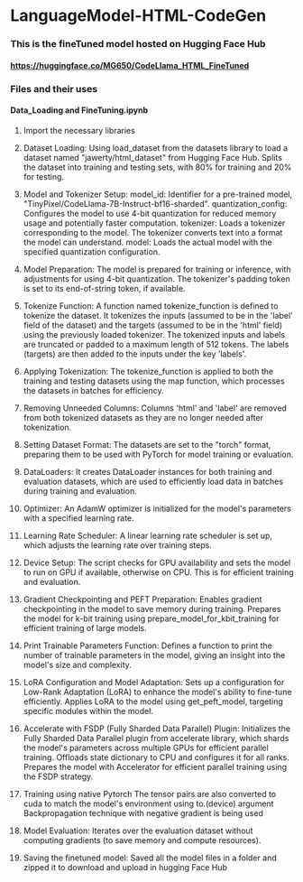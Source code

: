 # LanguageModel-HTML-CodeGen
### This is the fineTuned model hosted on Hugging Face Hub
#### https://huggingface.co/MG650/CodeLlama_HTML_FineTuned

### Files and their uses

#### Data_Loading and FineTuning.ipynb
1. Import the necessary libraries
2. Dataset Loading:
  Using load_dataset from the datasets library to load a dataset named "jawerty/html_dataset" from Hugging Face Hub.
  Splits the dataset into training and testing sets, with 80% for training and 20% for testing.
3. Model and Tokenizer Setup:
  model_id: Identifier for a pre-trained model, "TinyPixel/CodeLlama-7B-Instruct-bf16-sharded".
  quantization_config: Configures the model to use 4-bit quantization for reduced memory usage and potentially faster computation.
  tokenizer: Loads a tokenizer corresponding to the model. The tokenizer converts text into a format the model can understand.
  model: Loads the actual model with the specified quantization configuration.
4. Model Preparation:
  The model is prepared for training or inference, with adjustments for using 4-bit quantization.
  The tokenizer's padding token is set to its end-of-string token, if available.
5. Tokenize Function:
  A function named tokenize_function is defined to tokenize the dataset.
  It tokenizes the inputs (assumed to be in the 'label' field of the dataset) and the targets (assumed to be in the 'html' field) using the previously loaded tokenizer.
  The tokenized inputs and labels are truncated or padded to a maximum length of 512 tokens.
  The labels (targets) are then added to the inputs under the key 'labels'.
6. Applying Tokenization:
  The tokenize_function is applied to both the training and testing datasets using the map function, which processes the datasets in batches for efficiency.
7. Removing Unneeded Columns:
  Columns 'html' and 'label' are removed from both tokenized datasets as they are no longer needed after tokenization.
8. Setting Dataset Format:
  The datasets are set to the "torch" format, preparing them to be used with PyTorch for model training or evaluation.
9. DataLoaders:
   It creates DataLoader instances for both training and evaluation datasets, which are used to efficiently load data in batches during training and evaluation.
10. Optimizer:
    An AdamW optimizer is initialized for the model's parameters with a specified learning rate.
11. Learning Rate Scheduler:
    A linear learning rate scheduler is set up, which adjusts the learning rate over training steps.
12. Device Setup:
    The script checks for GPU availability and sets the model to run on GPU if available, otherwise on CPU. This is for efficient training and evaluation.
13. Gradient Checkpointing and PEFT Preparation:
  Enables gradient checkpointing in the model to save memory during training.
  Prepares the model for k-bit training using prepare_model_for_kbit_training for efficient training of large models.
14. Print Trainable Parameters Function:
  Defines a function to print the number of trainable parameters in the model, giving an insight into the model's size and complexity.
15. LoRA Configuration and Model Adaptation:
  Sets up a configuration for Low-Rank Adaptation (LoRA) to enhance the model's ability to fine-tune efficiently.
  Applies LoRA to the model using get_peft_model, targeting specific modules within the model.
16. Accelerate with FSDP (Fully Sharded Data Parallel) Plugin:
  Initializes the Fully Sharded Data Parallel plugin from accelerate library, which shards the model's parameters across multiple GPUs for efficient parallel training.
  Offloads state dictionary to CPU and configures it for all ranks.
  Prepares the model with Accelerator for efficient parallel training using the FSDP strategy.
17. Training using native Pytorch
  The tensor pairs are also converted to cuda to match the model's environment using to.(device) argument
  Backpropagation technique with negative gradient is being used

19. Model Evaluation:
  Iterates over the evaluation dataset without computing gradients (to save memory and compute resources).
20. Saving the finetuned model:
  Saved all the model files in a folder and zipped it to download and upload in hugging Face Hub
